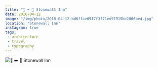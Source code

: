 ```yaml
---
title: "🏢 ➡️ 🏢 Stonewall Inn"
date: 2016-04-12
image: "/img/photo/2016-04-12-bd6ffae6917f3f71ed97915bd2866be4.jpg"
location: "Stonewall Inn"
instagram: true
tags:
 - architecture
 - travel
 - typography
---
```


![🏢 ➡️ 🏢 Stonewall Inn](/img/photo/2016-04-12-bd6ffae6917f3f71ed97915bd2866be4.jpg)
